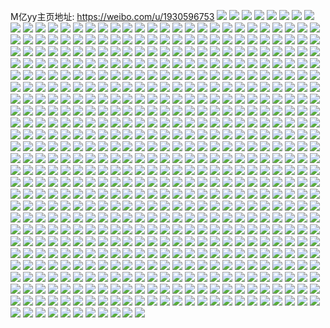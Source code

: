 M亿yy主页地址: https://weibo.com/u/1930596753 
![](https://wx4.sinaimg.cn/mw2000/73129191ly1h9hel0g7kxj22aq37kqv7.jpg) 
![](https://wx4.sinaimg.cn/mw2000/73129191ly1h9hel1m0s9j22dc35s7wj.jpg) 
![](https://wx4.sinaimg.cn/mw2000/73129191ly1h9bflq4rg3j22cb37ku0z.jpg) 
![](https://wx4.sinaimg.cn/mw2000/73129191ly1h9bfltkhtmj223s2vz1kz.jpg) 
![](https://wx4.sinaimg.cn/mw2000/73129191ly1h9bflywgb4j228p37kkjn.jpg) 
![](https://wx4.sinaimg.cn/mw2000/73129191ly1h9bfm2rp4zj22b137ku0z.jpg) 
![](https://wx4.sinaimg.cn/mw2000/73129191ly1h9bfm5syssj229l37ku0y.jpg) 
![](https://wx4.sinaimg.cn/mw2000/73129191ly1h9bfm8xam9j21wy2jye82.jpg) 
![](https://wx4.sinaimg.cn/mw2000/73129191ly1h9bfmgzuxlj22au37knpf.jpg) 
![](https://wx4.sinaimg.cn/mw2000/73129191ly1h9bfmjroeyj227r2yc4qr.jpg) 
![](https://wx4.sinaimg.cn/mw2000/73129191ly1h9bfmny53ij22c0376e83.jpg) 
![](https://wx4.sinaimg.cn/mw2000/73129191ly1h9bfmtivlvj22dc35sqv8.jpg) 
![](https://wx4.sinaimg.cn/mw2000/73129191ly1h9bfmx6279j228w2zvx6r.jpg) 
![](https://wx4.sinaimg.cn/mw2000/73129191ly1h9bfn0exudj22c0340x6q.jpg) 
![](https://wx4.sinaimg.cn/mw2000/73129191ly1h9bfj2b0wtj21s035s7wi.jpg) 
![](https://wx4.sinaimg.cn/mw2000/73129191ly1h9bfj39dr8j22dc35s4qq.jpg) 
![](https://wx4.sinaimg.cn/mw2000/73129191ly1h9bfj4d0a1j22dc35sb2a.jpg) 
![](https://wx4.sinaimg.cn/mw2000/73129191ly1h9bfj778byj22dc35sqv6.jpg) 
![](https://wx4.sinaimg.cn/mw2000/73129191ly1h9bfjvv40cj22bl33gx6q.jpg) 
![](https://wx4.sinaimg.cn/mw2000/73129191ly1h9bfjysfzsj22c03401ky.jpg) 
![](https://wx4.sinaimg.cn/mw2000/73129191ly1h9bfk3urvlj22dc35s1kz.jpg) 
![](https://wx4.sinaimg.cn/mw2000/73129191ly1h9bfkac108j22h736rkjn.jpg) 
![](https://wx4.sinaimg.cn/mw2000/73129191ly1h9bfkeofayj226o2wwhdv.jpg) 
![](https://wx4.sinaimg.cn/mw2000/73129191ly1h9bfkkvdouj22au35ex6r.jpg) 
![](https://wx4.sinaimg.cn/mw2000/73129191ly1h9bfkru4bhj22i437kkjn.jpg) 
![](https://wx4.sinaimg.cn/mw2000/73129191ly1h9bfkydf5hj229036xhdv.jpg) 
![](https://wx4.sinaimg.cn/mw2000/73129191ly1h9bfl6by0fj22cj37knpg.jpg) 
![](https://wx4.sinaimg.cn/mw2000/73129191ly1h9bfj17oy0j229o37kqv8.jpg) 
![](https://wx4.sinaimg.cn/mw2000/73129191ly1h9bfla4r5lj22ce37kkjn.jpg) 
![](https://wx4.sinaimg.cn/mw2000/73129191ly1h9bflehfm3j229r37ke83.jpg) 
![](https://wx4.sinaimg.cn/mw2000/73129191ly1h9bfli5s8wj22c0376u0z.jpg) 
![](https://wx4.sinaimg.cn/mw2000/73129191ly1h9bfllve88j22cj37ku0z.jpg) 
![](https://wx4.sinaimg.cn/mw2000/73129191ly1h8wsmqcykdj22b432te84.jpg) 
![](https://wx4.sinaimg.cn/mw2000/73129191ly1h8wsmripnej224k2u37wj.jpg) 
![](https://wx4.sinaimg.cn/mw2000/73129191ly1h8wsmtpav2j229830b7wk.jpg) 
![](https://wx4.sinaimg.cn/mw2000/73129191ly1h8wsmuxisnj224836chdu.jpg) 
![](https://wx4.sinaimg.cn/mw2000/73129191ly1h8wsmxorv3j228g2z9e83.jpg) 
![](https://wx4.sinaimg.cn/mw2000/73129191ly1h8wsmz9uraj22b032oqv6.jpg) 
![](https://wx4.sinaimg.cn/mw2000/73129191ly1h8wsn0kgd2j22dc35s1kz.jpg) 
![](https://wx4.sinaimg.cn/mw2000/73129191ly1h8wsn3kf04j22a031c1l1.jpg) 
![](https://wx4.sinaimg.cn/mw2000/73129191ly1h8wsn6cb83j22dc35sb2d.jpg) 
![](https://wx4.sinaimg.cn/mw2000/73129191ly1h81enq0646j22cj34px6q.jpg) 
![](https://wx4.sinaimg.cn/mw2000/73129191ly1h81eob1azxj235s2hjqv6.jpg) 
![](https://wx4.sinaimg.cn/mw2000/73129191ly1h7volwmumdj22dc35thdu.jpg) 
![](https://wx4.sinaimg.cn/mw2000/73129191ly1h7vokzb5mrj22ck36cqv6.jpg) 
![](https://wx4.sinaimg.cn/mw2000/73129191ly1h7vol7ftc2j22ax32ke83.jpg) 
![](https://wx4.sinaimg.cn/mw2000/73129191ly1h7volf697cj22hd2hd4qr.jpg) 
![](https://wx4.sinaimg.cn/mw2000/73129191ly1h7volmto5mj22rl2rlhdv.jpg) 
![](https://wx4.sinaimg.cn/mw2000/73129191ly1h7volsxhs1j229t3134qr.jpg) 
![](https://wx4.sinaimg.cn/mw2000/73129191ly1h7volu9kpbj227e27ekjl.jpg) 
![](https://wx4.sinaimg.cn/mw2000/73129191ly1h7vom1360sj22dc35sqv6.jpg) 
![](https://wx4.sinaimg.cn/mw2000/73129191ly1h7vom6i3f0j22a231fnpe.jpg) 
![](https://wx4.sinaimg.cn/mw2000/73129191ly1h7vome3injj22dt32zkjn.jpg) 
![](https://wx4.sinaimg.cn/mw2000/73129191ly1h7voml4duoj22802yox6q.jpg) 
![](https://wx4.sinaimg.cn/mw2000/73129191ly1h7voktix81j22802yoe83.jpg) 
![](https://wx4.sinaimg.cn/mw2000/73129191ly1h7aoeuo4gtj224836cb2b.jpg) 
![](https://wx4.sinaimg.cn/mw2000/73129191ly1h7aoexafrvj2220330dtl.jpg) 
![](https://wx4.sinaimg.cn/mw2000/73129191ly1h7aoezys1zj22dc35swvb.jpg) 
![](https://wx4.sinaimg.cn/mw2000/73129191ly1h7aof2g4sej221i32a1kz.jpg) 
![](https://wx4.sinaimg.cn/mw2000/73129191ly1h7aof81mqpj224836cwxp.jpg) 
![](https://wx4.sinaimg.cn/mw2000/73129191ly1h7aof9y4aaj21o0280b2a.jpg) 
![](https://wx4.sinaimg.cn/mw2000/73129191ly1h7aof5bhukj22c02c049s.jpg) 
![](https://wx4.sinaimg.cn/mw2000/73129191ly1h7aofcuewuj224836cb2b.jpg) 
![](https://wx4.sinaimg.cn/mw2000/73129191ly1h7aoep1oulj22dc35sne7.jpg) 
![](https://wx4.sinaimg.cn/mw2000/73129191ly1h7aofffzenj22dc35s4n8.jpg) 
![](https://wx4.sinaimg.cn/mw2000/73129191ly1h7aofh0zu3j21xt1xtqv5.jpg) 
![](https://wx4.sinaimg.cn/mw2000/73129191ly1h5qcz4e1uwj236y24l1ky.jpg) 
![](https://wx4.sinaimg.cn/mw2000/73129191ly1h5qcz5ihkuj225o38jnpe.jpg) 
![](https://wx4.sinaimg.cn/mw2000/73129191ly1h5qcz7bwdbj21xx2wve81.jpg) 
![](https://wx4.sinaimg.cn/mw2000/73129191ly1h5qcz95c3mj238k296kjm.jpg) 
![](https://wx4.sinaimg.cn/mw2000/73129191ly1h5qczeif8yj222m33xe83.jpg) 
![](https://wx4.sinaimg.cn/mw2000/73129191ly1h5qczljty8j238k2cwhdx.jpg) 
![](https://wx4.sinaimg.cn/mw2000/73129191ly1h5qczn7tf3j21xf2w5npd.jpg) 
![](https://wx4.sinaimg.cn/mw2000/73129191ly1h5qczovljhj238k2ffhdv.jpg) 
![](https://wx4.sinaimg.cn/mw2000/73129191ly1h5qczpvwovj222m33xx6p.jpg) 
![](https://wx4.sinaimg.cn/mw2000/73129191ly1h5qczr2ng6j221j32bnpd.jpg) 
![](https://wx4.sinaimg.cn/mw2000/73129191ly1h5qczsm6xuj238k2fsu0y.jpg) 
![](https://wx4.sinaimg.cn/mw2000/73129191ly1h5qcztqxmtj224j36sqv5.jpg) 
![](https://wx4.sinaimg.cn/mw2000/73129191ly1h5qczy0bwjj225p38kb2c.jpg) 
![](https://wx4.sinaimg.cn/mw2000/73129191ly1h5qd0200tjj21x32vne83.jpg) 
![](https://wx4.sinaimg.cn/mw2000/73129191gy1gzqy5aydamj21jk2b81kd.jpg) 
![](https://wx4.sinaimg.cn/mw2000/73129191gy1gzqy5c43hkj222o340npe.jpg) 
![](https://wx4.sinaimg.cn/mw2000/73129191gy1gzqy5d9nslj21xq2wm1ky.jpg) 
![](https://wx4.sinaimg.cn/mw2000/73129191gy1gzqy5eg12tj222p33znpe.jpg) 
![](https://wx4.sinaimg.cn/mw2000/73129191gy1gzqy5fvo3gj22ee1sthdt.jpg) 
![](https://wx4.sinaimg.cn/mw2000/73129191gy1gzqy5gn6s0j21jk2b8e81.jpg) 
![](https://wx4.sinaimg.cn/mw2000/73129191gy1gzqy5i826sj222p33z4qr.jpg) 
![](https://wx4.sinaimg.cn/mw2000/73129191gy1gzqy5jmpp8j220n30yb2a.jpg) 
![](https://wx4.sinaimg.cn/mw2000/73129191gy1gzqy5kfdu7j21jk2bc4qk.jpg) 
![](https://wx4.sinaimg.cn/mw2000/73129191gy1gzqy5l8hk6j22i11vje81.jpg) 
![](https://wx4.sinaimg.cn/mw2000/73129191gy1gzqy5aalurj222o340u0y.jpg) 
![](https://wx4.sinaimg.cn/mw2000/73129191gy1gzjzbluwwgj223u2t4x6q.jpg) 
![](https://wx4.sinaimg.cn/mw2000/73129191gy1gzjzbmio38j21jk2201kx.jpg) 
![](https://wx4.sinaimg.cn/mw2000/73129191gy1gzjzbn0g1qj21fb1wftxx.jpg) 
![](https://wx4.sinaimg.cn/mw2000/73129191gy1gzjzboehh5j21w42lm4qp.jpg) 
![](https://wx4.sinaimg.cn/mw2000/73129191gy1gzjzbph28pj228j2zd7wi.jpg) 
![](https://wx4.sinaimg.cn/mw2000/73129191gy1gzjzbqrup2j22c0340hdv.jpg) 
![](https://wx4.sinaimg.cn/mw2000/73129191gy1gzjzbkls1hj22802yoqv7.jpg) 
![](https://wx4.sinaimg.cn/mw2000/73129191gy1gzjzb67cfnj220e30k1kz.jpg) 
![](https://wx4.sinaimg.cn/mw2000/73129191gy1gzjzb7k9vjj21jk2bcnpd.jpg) 
![](https://wx4.sinaimg.cn/mw2000/73129191gy1gzjzb8z3uqj21j82auqv5.jpg) 
![](https://wx4.sinaimg.cn/mw2000/73129191gy1gzjzb5163xj220730ahdu.jpg) 
![](https://wx4.sinaimg.cn/mw2000/73129191gy1gzjzbaphauj21nl2hdb2a.jpg) 
![](https://wx4.sinaimg.cn/mw2000/73129191gy1gzjzbbv8epj21xf2w4npf.jpg) 
![](https://wx4.sinaimg.cn/mw2000/73129191gy1gzjzbd0euyj21eu248npd.jpg) 
![](https://wx4.sinaimg.cn/mw2000/73129191gy1gzjzbdxnyhj21jk2bce82.jpg) 
![](https://wx4.sinaimg.cn/mw2000/73129191gy1gzjzbf1er4j21jk2bce82.jpg) 
![](https://wx4.sinaimg.cn/mw2000/73129191gy1gzjza4ytfoj222o33zu0x.jpg) 
![](https://wx4.sinaimg.cn/mw2000/73129191gy1gzjza5rb1mj21yg2xqkjl.jpg) 
![](https://wx4.sinaimg.cn/mw2000/73129191gy1gzjza6i4g3j21zs2zpnpd.jpg) 
![](https://wx4.sinaimg.cn/mw2000/73129191gy1gzjza77d7vj220e30nhdt.jpg) 
![](https://wx4.sinaimg.cn/mw2000/73129191gy1gzjza7vkd2j222o340u0x.jpg) 
![](https://wx4.sinaimg.cn/mw2000/73129191gy1gzjza8np8ej221b31ykjl.jpg) 
![](https://wx4.sinaimg.cn/mw2000/73129191gy1gzjza9cqhuj220w31dkjl.jpg) 
![](https://wx4.sinaimg.cn/mw2000/73129191gy1gzjza9xl0dj21uz2sh7wh.jpg) 
![](https://wx4.sinaimg.cn/mw2000/73129191gy1gzjzaam9f9j21zs2zpkjl.jpg) 
![](https://wx4.sinaimg.cn/mw2000/73129191gy1gzjzab9ubgj21if29m7wh.jpg) 
![](https://wx4.sinaimg.cn/mw2000/73129191gy1gzjzabvf5ij21re2n21kx.jpg) 
![](https://wx4.sinaimg.cn/mw2000/73129191gy1gzjzaci5cvj220730bhdt.jpg) 
![](https://wx4.sinaimg.cn/mw2000/73129191gy1gzjz6zy7wvj21qa2yox6q.jpg) 
![](https://wx4.sinaimg.cn/mw2000/73129191gy1gzjz70nw3wj21jk2nwnpd.jpg) 
![](https://wx4.sinaimg.cn/mw2000/73129191gy1gzjz742lpwj227m3fze84.jpg) 
![](https://wx4.sinaimg.cn/mw2000/73129191gy1gzjz64u4m8j21o0280e82.jpg) 
![](https://wx4.sinaimg.cn/mw2000/73129191gy1gzjz65t7fpj22732xfu0x.jpg) 
![](https://wx4.sinaimg.cn/mw2000/73129191gy1gzjz66fvezj222g2ra7wh.jpg) 
![](https://wx4.sinaimg.cn/mw2000/73129191gy1gzjz6784tvj21jk220quu.jpg) 
![](https://wx4.sinaimg.cn/mw2000/73129191gy1gzjz681xmmj22q12q11ky.jpg) 
![](https://wx4.sinaimg.cn/mw2000/73129191gy1gzjz68tv1lj22c0340npd.jpg) 
![](https://wx4.sinaimg.cn/mw2000/73129191gy1gzjz6993mij21jk220tx1.jpg) 
![](https://wx4.sinaimg.cn/mw2000/73129191gy1gzjz63wdeij21ld24gu0x.jpg) 
![](https://wx4.sinaimg.cn/mw2000/73129191gy1gzjz69wajtj21jk2201kx.jpg) 
![](https://wx4.sinaimg.cn/mw2000/73129191ly1gwfxn505dhj21r033ze84.jpg) 
![](https://wx4.sinaimg.cn/mw2000/73129191ly1gwfxn6jvdfj21r033znpf.jpg) 
![](https://wx4.sinaimg.cn/mw2000/73129191ly1gwfxn7uvgyj21r033ze83.jpg) 
![](https://wx4.sinaimg.cn/mw2000/73129191ly1gwfxn3jdpjj219027ze81.jpg) 
![](https://wx4.sinaimg.cn/mw2000/73129191ly1gwfxn9arhbj21o02yo7wi.jpg) 
![](https://wx4.sinaimg.cn/mw2000/73129191ly1gwfxna8fmnj21o02yoqv5.jpg) 
![](https://wx4.sinaimg.cn/mw2000/73129191ly1gwfxncebegj21ky2t9npf.jpg) 
![](https://wx4.sinaimg.cn/mw2000/73129191ly1gwfxndsk6cj21r033zu0z.jpg) 
![](https://wx4.sinaimg.cn/mw2000/73129191ly1gwfxnfm4g4j21he2mw1kz.jpg) 
![](https://wx4.sinaimg.cn/mw2000/0026EApjly1guhxrndxqgj60zk1hctoa02.jpg) 
![](https://wx4.sinaimg.cn/mw2000/0026EApjly1guhxrnt684j60zk1hbdux02.jpg) 
![](https://wx4.sinaimg.cn/mw2000/0026EApjly1guhxrmshztj61o02801ky02.jpg) 
![](https://wx4.sinaimg.cn/mw2000/0026EApjly1guhxros9apj61o02814qq02.jpg) 
![](https://wx4.sinaimg.cn/mw2000/0026EApjly1guhxr34zncj61t02td7wi02.jpg) 
![](https://wx4.sinaimg.cn/mw2000/0026EApjly1guhxr46ex8j61wa2ufe8202.jpg) 
![](https://wx4.sinaimg.cn/mw2000/0026EApjly1guhxr4zw8jj62202v7e8102.jpg) 
![](https://wx4.sinaimg.cn/mw2000/0026EApjly1guhxr5oisgj61vb2syhdt02.jpg) 
![](https://wx4.sinaimg.cn/mw2000/73129191ly1gq6n6vebbjj222u2tbx6r.jpg) 
![](https://wx4.sinaimg.cn/mw2000/73129191ly1gq6n70it2bj21wy2jwu16.jpg) 
![](https://wx4.sinaimg.cn/mw2000/73129191ly1gq6n72d28lj21ru2d3e88.jpg) 
![](https://wx4.sinaimg.cn/mw2000/73129191ly1gq6n6xdaawj225x340npe.jpg) 
![](https://wx4.sinaimg.cn/mw2000/73129191ly1gq6n6tl7p2j21wn2m0e82.jpg) 
![](https://wx4.sinaimg.cn/mw2000/73129191ly1gq6n73ryfcj225o2vkqv6.jpg) 
![](https://wx4.sinaimg.cn/mw2000/73129191ly1gq6n74pu9lj21ta2f17wi.jpg) 
![](https://wx4.sinaimg.cn/mw2000/73129191ly1gq6n76h5vwj22c03401kz.jpg) 
![](https://wx4.sinaimg.cn/mw2000/73129191ly1gq6n77q3e6j22632631kx.jpg) 
![](https://wx4.sinaimg.cn/mw2000/73129191ly1gq24zk0uj2j21o02yob2a.jpg) 
![](https://wx4.sinaimg.cn/mw2000/73129191ly1gq2504kz9dj21o02yohdu.jpg) 
![](https://wx4.sinaimg.cn/mw2000/73129191ly1gq250fqfpnj21o02yohdv.jpg) 
![](https://wx4.sinaimg.cn/mw2000/73129191ly1gq24zfqyuej21o02yoqv5.jpg) 
![](https://wx4.sinaimg.cn/mw2000/73129191ly1gq250yyeupj20n3151qan.jpg) 
![](https://wx4.sinaimg.cn/mw2000/73129191ly1gq250shffjj21o02yo7wj.jpg) 
![](https://wx4.sinaimg.cn/mw2000/73129191ly1gq250y7dszj21o02yohdu.jpg) 
![](https://wx4.sinaimg.cn/mw2000/73129191ly1gq2518xbzgj21o02yohdu.jpg) 
![](https://wx4.sinaimg.cn/mw2000/73129191ly1gq250gctgxj20qd1av79x.jpg) 
![](https://wx4.sinaimg.cn/mw2000/73129191ly1gpzjp4lwukj227j2y17wj.jpg) 
![](https://wx4.sinaimg.cn/mw2000/73129191ly1gpzjp89tj3j225t2vrx6q.jpg) 
![](https://wx4.sinaimg.cn/mw2000/73129191ly1gpzjpd9tnuj225z2vz1kz.jpg) 
![](https://wx4.sinaimg.cn/mw2000/73129191ly1gpzjpfnp9rj224d2tu7wi.jpg) 
![](https://wx4.sinaimg.cn/mw2000/73129191ly1gpccrjoinzj22c0340hdu.jpg) 
![](https://wx4.sinaimg.cn/mw2000/73129191ly1gpccrmzpzwj22662w8h9e.jpg) 
![](https://wx4.sinaimg.cn/mw2000/73129191ly1gpccrqgf1qj22702xce3u.jpg) 
![](https://wx4.sinaimg.cn/mw2000/73129191ly1gpccrtf698j225a2v2qsz.jpg) 
![](https://wx4.sinaimg.cn/mw2000/73129191ly1gpccry1yh3j223s2t21kx.jpg) 
![](https://wx4.sinaimg.cn/mw2000/73129191ly1gpccs3cdatj224w2uj1kx.jpg) 
![](https://wx4.sinaimg.cn/mw2000/73129191ly1gpccsfye7pj22c0340e82.jpg) 
![](https://wx4.sinaimg.cn/mw2000/73129191ly1gpccspot5tj22c03401l0.jpg) 
![](https://wx4.sinaimg.cn/mw2000/73129191ly1gpccsyara4j22c0340x6r.jpg) 
![](https://wx4.sinaimg.cn/mw2000/73129191ly1gpcct04ev8j224r2ud7nc.jpg) 
![](https://wx4.sinaimg.cn/mw2000/73129191ly1gpcct529e4j22c0340u0z.jpg) 
![](https://wx4.sinaimg.cn/mw2000/73129191ly1gpcct7im02j225q2voqv5.jpg) 
![](https://wx4.sinaimg.cn/mw2000/73129191ly1gpcctasguhj224t2ufhdt.jpg) 
![](https://wx4.sinaimg.cn/mw2000/73129191ly1gpcctjm7hej22c03407wl.jpg) 
![](https://wx4.sinaimg.cn/mw2000/73129191ly1gpcctmxu65j226q2wyqv5.jpg) 
![](https://wx4.sinaimg.cn/mw2000/73129191ly1gpcctud0wxj22c0340npf.jpg) 
![](https://wx4.sinaimg.cn/mw2000/73129191ly1gpccu38gznj22c03401l1.jpg) 
![](https://wx4.sinaimg.cn/mw2000/73129191ly1gpccu5k79dj22c0340x6r.jpg) 
![](https://wx4.sinaimg.cn/mw2000/73129191ly1gp8uy4v6haj22c039b7wl.jpg) 
![](https://wx4.sinaimg.cn/mw2000/73129191ly1gp8uy7qb45j2287340b2d.jpg) 
![](https://wx4.sinaimg.cn/mw2000/73129191ly1gp8uyclsk4j21om2zrnpe.jpg) 
![](https://wx4.sinaimg.cn/mw2000/73129191ly1gp8uybml0vj21o0293u0x.jpg) 
![](https://wx4.sinaimg.cn/mw2000/73129191ly1gp8uyan7hbj21o0280x6p.jpg) 
![](https://wx4.sinaimg.cn/mw2000/73129191ly1gp8uy9ey0hj21o02804qq.jpg) 
![](https://wx4.sinaimg.cn/mw2000/73129191ly1gp8uynvzmqj22c03407wl.jpg) 
![](https://wx4.sinaimg.cn/mw2000/73129191ly1gp8uypjxi9j21y82o87wk.jpg) 
![](https://wx4.sinaimg.cn/mw2000/73129191ly1gp8uyr35ozj2287340npf.jpg) 
![](https://wx4.sinaimg.cn/mw2000/73129191ly1gp8uxp03tjj21o02yo7wj.jpg) 
![](https://wx4.sinaimg.cn/mw2000/73129191ly1gp8uxr20j6j21o02yo4qr.jpg) 
![](https://wx4.sinaimg.cn/mw2000/73129191ly1gp8uxto52gj21qz33zqv8.jpg) 
![](https://wx4.sinaimg.cn/mw2000/73129191ly1gp8uxvextaj21cw2ew7wj.jpg) 
![](https://wx4.sinaimg.cn/mw2000/73129191ly1gp8uxnyqm5j21g92kwe82.jpg) 
![](https://wx4.sinaimg.cn/mw2000/73129191ly1gp8uxx89wzj21r033znpf.jpg) 
![](https://wx4.sinaimg.cn/mw2000/73129191ly1gp8uxypjp2j2287340hdu.jpg) 
![](https://wx4.sinaimg.cn/mw2000/73129191ly1gp8uy08hj1j22801rk7wj.jpg) 
![](https://wx4.sinaimg.cn/mw2000/73129191ly1gp8uy1dfzbj221d2ptu0y.jpg) 
![](https://wx4.sinaimg.cn/mw2000/73129191ly1gnubwvzz19j21wp2qc1kx.jpg) 
![](https://wx4.sinaimg.cn/mw2000/73129191ly1gnubwxd3fcj22c036a7wi.jpg) 
![](https://wx4.sinaimg.cn/mw2000/73129191ly1gnubwyhv5uj22fe340qv5.jpg) 
![](https://wx4.sinaimg.cn/mw2000/73129191ly1gnubwzhsbfj220l2ot7wh.jpg) 
![](https://wx4.sinaimg.cn/mw2000/73129191ly1gnubx6c7k1j228b3404qq.jpg) 
![](https://wx4.sinaimg.cn/mw2000/73129191ly1gnubx2flr5j228b340u0x.jpg) 
![](https://wx4.sinaimg.cn/mw2000/73129191ly1gnubwuxxstj2231340x6r.jpg) 
![](https://wx4.sinaimg.cn/mw2000/73129191ly1gnubxals8dj22603407wj.jpg) 
![](https://wx4.sinaimg.cn/mw2000/73129191ly1gnubxbwm3xj225n2vib29.jpg) 
![](https://wx4.sinaimg.cn/mw2000/73129191ly1gnubxe7w9uj227h3407wi.jpg) 
![](https://wx4.sinaimg.cn/mw2000/73129191ly1gmjuwtalssj21o02yohdt.jpg) 
![](https://wx4.sinaimg.cn/mw2000/73129191ly1gmjuwrffigj21my2wt4qq.jpg) 
![](https://wx4.sinaimg.cn/mw2000/73129191ly1gmjuwvmns1j21o02yox6p.jpg) 
![](https://wx4.sinaimg.cn/mw2000/73129191ly1gmjuwx1pf5j21o02yo7wh.jpg) 
![](https://wx4.sinaimg.cn/mw2000/73129191ly1gmjuwyx2xpj21o02you0x.jpg) 
![](https://wx4.sinaimg.cn/mw2000/73129191ly1gmjux0uzh9j21my2wtx6p.jpg) 
![](https://wx4.sinaimg.cn/mw2000/73129191ly1gmjux2zpd3j21o02yo4qp.jpg) 
![](https://wx4.sinaimg.cn/mw2000/73129191ly1gmjux47ueij21o02yo4qp.jpg) 
![](https://wx4.sinaimg.cn/mw2000/73129191ly1gmbz9i6rqfj22662w9kjl.jpg) 
![](https://wx4.sinaimg.cn/mw2000/73129191ly1gmbz9kdj30j22532ushdt.jpg) 
![](https://wx4.sinaimg.cn/mw2000/73129191ly1gmbz9p1zsaj226c2wh1l0.jpg) 
![](https://wx4.sinaimg.cn/mw2000/73129191ly1gmbz9trilmj22702xcb2d.jpg) 
![](https://wx4.sinaimg.cn/mw2000/73129191ly1gmbz9w6z5qj227o2zpqv8.jpg) 
![](https://wx4.sinaimg.cn/mw2000/73129191ly1gmbz9xqagcj21d21vw7wi.jpg) 
![](https://wx4.sinaimg.cn/mw2000/73129191ly1gmbz9zqycfj2294340qv7.jpg) 
![](https://wx4.sinaimg.cn/mw2000/73129191ly1gmbza1iroej22c02c0u0x.jpg) 
![](https://wx4.sinaimg.cn/mw2000/73129191ly1gmbza5c8pqj228w340hdv.jpg) 
![](https://wx4.sinaimg.cn/mw2000/73129191ly1gjlcjgta7rj22c0340x6q.jpg) 
![](https://wx4.sinaimg.cn/mw2000/73129191ly1gjlcjidc7ej22c03404qr.jpg) 
![](https://wx4.sinaimg.cn/mw2000/73129191ly1gjlcjjqm1nj224n2u7hdu.jpg) 
![](https://wx4.sinaimg.cn/mw2000/73129191ly1gjlcjkx1ntj224u2ugnpe.jpg) 
![](https://wx4.sinaimg.cn/mw2000/73129191ly1gjlcjlyz88j224p2uanpe.jpg) 
![](https://wx4.sinaimg.cn/mw2000/73129191ly1gjlcjnay9cj22c03404qr.jpg) 
![](https://wx4.sinaimg.cn/mw2000/73129191ly1gjlcjospglj22c0340x6q.jpg) 
![](https://wx4.sinaimg.cn/mw2000/73129191ly1gjlcjqtpirj22c0340npf.jpg) 
![](https://wx4.sinaimg.cn/mw2000/73129191ly1gjlcjfnc1ej21tj2fc7wh.jpg) 
![](https://wx4.sinaimg.cn/mw2000/73129191ly1gjlcjsqvwaj22801o07wj.jpg) 
![](https://wx4.sinaimg.cn/mw2000/73129191ly1gjlcjw0hm3j22802yonpg.jpg) 
![](https://wx4.sinaimg.cn/mw2000/73129191ly1gjlcjzw1k5j21v42ck4qr.jpg) 
![](https://wx4.sinaimg.cn/mw2000/73129191ly1gjlck0q2ogj21ya1ya7wi.jpg) 
![](https://wx4.sinaimg.cn/mw2000/73129191ly1gjlck1zfx7j21y52r0x6r.jpg) 
![](https://wx4.sinaimg.cn/mw2000/73129191ly1gjlck3k80lj228j340qv7.jpg) 
![](https://wx4.sinaimg.cn/mw2000/73129191ly1gjlck4xddij22c0340e85.jpg) 
![](https://wx4.sinaimg.cn/mw2000/73129191ly1gjlck77r8sj226t340qv8.jpg) 
![](https://wx4.sinaimg.cn/mw2000/73129191ly1gjlck8g6vdj21v72ltnpe.jpg) 
![](https://wx4.sinaimg.cn/mw2000/73129191ly1gigy14xehtj21o02804qq.jpg) 
![](https://wx4.sinaimg.cn/mw2000/73129191ly1gigy17dpwqj21o027zx6p.jpg) 
![](https://wx4.sinaimg.cn/mw2000/73129191ly1gigy18ofptj21ty2h4x6p.jpg) 
![](https://wx4.sinaimg.cn/mw2000/73129191ly1gigy1bjjlsj21rt2d2kjm.jpg) 
![](https://wx4.sinaimg.cn/mw2000/73129191ly1gigy12qddcj21sd2duqv5.jpg) 
![](https://wx4.sinaimg.cn/mw2000/73129191ly1gigy1doa2hj222v2rtx6p.jpg) 
![](https://wx4.sinaimg.cn/mw2000/73129191ly1gigy1gtxipj21o02801ky.jpg) 
![](https://wx4.sinaimg.cn/mw2000/73129191ly1gigy1nwkcmj21o02804qq.jpg) 
![](https://wx4.sinaimg.cn/mw2000/73129191ly1gigy1qon7sj22312s1qv7.jpg) 
![](https://wx4.sinaimg.cn/mw2000/73129191ly1gigy1sl77mj21o02yoqv6.jpg) 
![](https://wx4.sinaimg.cn/mw2000/73129191ly1gigy1tj31zj22801o01ky.jpg) 
![](https://wx4.sinaimg.cn/mw2000/73129191ly1gigy1uo94vj21l2243b2a.jpg) 
![](https://wx4.sinaimg.cn/mw2000/73129191ly1gigy1vtz3kj21o02804qq.jpg) 
![](https://wx4.sinaimg.cn/mw2000/73129191ly1gigy1wr2huj21me25vu0x.jpg) 
![](https://wx4.sinaimg.cn/mw2000/73129191ly1gigy1xpb8tj21o02807wi.jpg) 
![](https://wx4.sinaimg.cn/mw2000/73129191ly1gigy1yswbaj21o0280qv5.jpg) 
![](https://wx4.sinaimg.cn/mw2000/73129191ly1gigy1zqmslj21o0280qv5.jpg) 
![](https://wx4.sinaimg.cn/mw2000/73129191ly1gigy210693j21o0280x6p.jpg) 
![](https://wx4.sinaimg.cn/mw2000/73129191ly1gg107row0aj21o02801ky.jpg) 
![](https://wx4.sinaimg.cn/mw2000/73129191ly1gg107sql3lj223q2sze83.jpg) 
![](https://wx4.sinaimg.cn/mw2000/73129191ly1gg107tkastj21o1280x6p.jpg) 
![](https://wx4.sinaimg.cn/mw2000/73129191ly1gg107uu9ioj21o02804qq.jpg) 
![](https://wx4.sinaimg.cn/mw2000/73129191ly1gg107wlcv8j226t2x3kjn.jpg) 
![](https://wx4.sinaimg.cn/mw2000/73129191ly1gg107xtbz5j22c03404qr.jpg) 
![](https://wx4.sinaimg.cn/mw2000/73129191ly1gg107yy7aqj229m30ux6q.jpg) 
![](https://wx4.sinaimg.cn/mw2000/73129191ly1gg10803e04j221w2qgnpe.jpg) 
![](https://wx4.sinaimg.cn/mw2000/73129191ly1gg107qxq8kj224g2tye82.jpg) 
![](https://wx4.sinaimg.cn/mw2000/73129191ly1gg1084qcyyj22c0340hdu.jpg) 
![](https://wx4.sinaimg.cn/mw2000/73129191ly1gfbxgscwu3j21o02807wi.jpg) 
![](https://wx4.sinaimg.cn/mw2000/73129191ly1gfbxgqf4snj21o02807wi.jpg) 
![](https://wx4.sinaimg.cn/mw2000/73129191ly1gfbxgu9nqfj21o02you0y.jpg) 
![](https://wx4.sinaimg.cn/mw2000/73129191ly1gfbxgwo3usj21o0280qv5.jpg) 
![](https://wx4.sinaimg.cn/mw2000/73129191ly1gfbxgxxw04j21l924bu0x.jpg) 
![](https://wx4.sinaimg.cn/mw2000/73129191ly1gfbxh0w9psj21lu254b2a.jpg) 
![](https://wx4.sinaimg.cn/mw2000/73129191ly1gf9ggllgd8j21o02801ky.jpg) 
![](https://wx4.sinaimg.cn/mw2000/73129191ly1gf9ggmghzbj21o02807wi.jpg) 
![](https://wx4.sinaimg.cn/mw2000/73129191ly1gf9ggo2earj21o02801ky.jpg) 
![](https://wx4.sinaimg.cn/mw2000/73129191ly1gf9ggox6ytj21o02804qq.jpg) 
![](https://wx4.sinaimg.cn/mw2000/73129191ly1geoun06inmj21o0280hdu.jpg) 
![](https://wx4.sinaimg.cn/mw2000/73129191ly1geoun1hf5pj21o0280x6p.jpg) 
![](https://wx4.sinaimg.cn/mw2000/73129191ly1geoun2l23hj21o0280kjm.jpg) 
![](https://wx4.sinaimg.cn/mw2000/73129191ly1gdww0p11zwj21o02yo1l0.jpg) 
![](https://wx4.sinaimg.cn/mw2000/73129191ly1gdww1p2camj21o02yo4qt.jpg) 
![](https://wx4.sinaimg.cn/mw2000/73129191ly1gdww2nrpw5j21me2vtb2c.jpg) 
![](https://wx4.sinaimg.cn/mw2000/73129191ly1gdww3xwjvtj21o02yox6r.jpg) 
![](https://wx4.sinaimg.cn/mw2000/73129191ly1gdww4kx6onj21o02yox6q.jpg) 
![](https://wx4.sinaimg.cn/mw2000/73129191ly1gdww5qun58j21o02yo4qt.jpg) 
![](https://wx4.sinaimg.cn/mw2000/73129191ly1gdww6bj5dej21o02yob2c.jpg) 
![](https://wx4.sinaimg.cn/mw2000/73129191ly1gdww71bx7xj21lq2unhdw.jpg) 
![](https://wx4.sinaimg.cn/mw2000/73129191ly1gdww76ca8vj21lq2un1l0.jpg) 
![](https://wx4.sinaimg.cn/mw2000/73129191ly1gdww7bn8ccj21o02yonpg.jpg) 
![](https://wx4.sinaimg.cn/mw2000/73129191ly1gdww7h6j5pj21o02you10.jpg) 
![](https://wx4.sinaimg.cn/mw2000/73129191ly1gdww7m6g78j21o02yoqv8.jpg) 
![](https://wx4.sinaimg.cn/mw2000/73129191ly1gcpzm3pbzvj21o1280qv6.jpg) 
![](https://wx4.sinaimg.cn/mw2000/73129191ly1gcpzm63y1nj21o02801kz.jpg) 
![](https://wx4.sinaimg.cn/mw2000/73129191ly1gcpzm71qzlj21o0280b2a.jpg) 
![](https://wx4.sinaimg.cn/mw2000/73129191ly1gcpzm7z7jjj21o0280x6p.jpg) 
![](https://wx4.sinaimg.cn/mw2000/73129191ly1gcpzm8x5aaj22c0340qv6.jpg) 
![](https://wx4.sinaimg.cn/mw2000/73129191ly1gcpzma4lq3j21o0280hdu.jpg) 
![](https://wx4.sinaimg.cn/mw2000/73129191ly1gcpzmbnqq6j21o0280npe.jpg) 
![](https://wx4.sinaimg.cn/mw2000/73129191ly1gcpzmd1yvpj22c0340hdu.jpg) 
![](https://wx4.sinaimg.cn/mw2000/73129191ly1gcpzmf8sstj22c03404qr.jpg) 
![](https://wx4.sinaimg.cn/mw2000/73129191ly1gc9rzfz15kj20yi1pdatf.jpg) 
![](https://wx4.sinaimg.cn/mw2000/73129191ly1gc9rzf8hy7j20xx0xxtmo.jpg) 
![](https://wx4.sinaimg.cn/mw2000/73129191ly1gc9rzh0mqzj20yi1pde7f.jpg) 
![](https://wx4.sinaimg.cn/mw2000/73129191ly1gc9rzhw3k0j21491ho1kt.jpg) 
![](https://wx4.sinaimg.cn/mw2000/73129191ly1gc9rziv7fpj21ho1zkhdt.jpg) 
![](https://wx4.sinaimg.cn/mw2000/73129191ly1gc9rzjar16j20u00u012q.jpg) 
![](https://wx4.sinaimg.cn/mw2000/73129191ly1gc4eupcm6lj21491zkx4s.jpg) 
![](https://wx4.sinaimg.cn/mw2000/73129191ly1gc4euq77s7j21c01s0hdt.jpg) 
![](https://wx4.sinaimg.cn/mw2000/73129191ly1gc4euoj2wpj21o0280kjn.jpg) 
![](https://wx4.sinaimg.cn/mw2000/73129191ly1gc4evnwoxlj21491zkb29.jpg) 
![](https://wx4.sinaimg.cn/mw2000/73129191ly1gc4evn3qrhj21491zkkjl.jpg) 
![](https://wx4.sinaimg.cn/mw2000/73129191ly1gc4evm8d0fj21o01o0qv5.jpg) 
![](https://wx4.sinaimg.cn/mw2000/73129191ly1gc4erx3lpoj20yi22onpn.jpg) 
![](https://wx4.sinaimg.cn/mw2000/73129191ly1gc4ermy488j22852yve82.jpg) 
![](https://wx4.sinaimg.cn/mw2000/73129191ly1gc4eryrqgoj21hm1zi7wh.jpg) 
![](https://wx4.sinaimg.cn/mw2000/73129191ly1gc4erzqb3ij21hn1zke81.jpg) 
![](https://wx4.sinaimg.cn/mw2000/73129191ly1gc4es0wt0jj21hn1zkb29.jpg) 
![](https://wx4.sinaimg.cn/mw2000/73129191ly1gc4es1t09jj21ho1zkb29.jpg) 
![](https://wx4.sinaimg.cn/mw2000/73129191ly1gc4es2orlrj21g91xo4qp.jpg) 
![](https://wx4.sinaimg.cn/mw2000/73129191ly1gc4es3vn13j22c0340npd.jpg) 
![](https://wx4.sinaimg.cn/mw2000/73129191ly1gc4es4rkfhj21hl1zg7wh.jpg) 
![](https://wx4.sinaimg.cn/mw2000/73129191ly1gc4es5ke3qj21491zk4qp.jpg) 
![](https://wx4.sinaimg.cn/mw2000/73129191ly1gc4es7q6djj21ho1zke81.jpg) 
![](https://wx4.sinaimg.cn/mw2000/73129191ly1gc4es9kpwqj21ho1zkb29.jpg) 
![](https://wx4.sinaimg.cn/mw2000/73129191ly1gc4esashasj21491zk1kx.jpg) 
![](https://wx4.sinaimg.cn/mw2000/73129191ly1gc4esc1587j21hm1ziu0x.jpg) 
![](https://wx4.sinaimg.cn/mw2000/73129191ly1ga6l9xabjfj20y619ktl7.jpg) 
![](https://wx4.sinaimg.cn/mw2000/73129191ly1ga371ogiwyj21hn1zkb2a.jpg) 
![](https://wx4.sinaimg.cn/mw2000/73129191ly1ga371ixpfqj21f51w6u0x.jpg) 
![](https://wx4.sinaimg.cn/mw2000/73129191ly1ga371tuk2sj21zk1zk4qq.jpg) 
![](https://wx4.sinaimg.cn/mw2000/73129191ly1ga371y4xv5j21hm1zix6p.jpg) 
![](https://wx4.sinaimg.cn/mw2000/73129191ly1ga37224attj216p16p4qp.jpg) 
![](https://wx4.sinaimg.cn/mw2000/73129191ly1ga3728fmzbj21hn1zkb2a.jpg) 
![](https://wx4.sinaimg.cn/mw2000/73129191ly1ga372dr9qpj21hn1zkx6p.jpg) 
![](https://wx4.sinaimg.cn/mw2000/73129191ly1ga372h6e8xj218n1nikjl.jpg) 
![](https://wx4.sinaimg.cn/mw2000/73129191ly1ga372jvk0rj21hm1zi4qq.jpg) 
![](https://wx4.sinaimg.cn/mw2000/73129191ly1g9jds7edrij22c0340kjm.jpg) 
![](https://wx4.sinaimg.cn/mw2000/73129191ly1g9jds5skn9j22c03407wj.jpg) 
![](https://wx4.sinaimg.cn/mw2000/73129191ly1g9jds8t2zkj22c0340qv6.jpg) 
![](https://wx4.sinaimg.cn/mw2000/73129191ly1g9jdsahz6yj22c0340npe.jpg) 
![](https://wx4.sinaimg.cn/mw2000/73129191ly1g9jdsbyzv1j22c0340qv6.jpg) 
![](https://wx4.sinaimg.cn/mw2000/73129191ly1g9jdsdljgqj22c0340qv6.jpg) 
![](https://wx4.sinaimg.cn/mw2000/73129191ly1g9jdsfko29j22c03401kz.jpg) 
![](https://wx4.sinaimg.cn/mw2000/73129191ly1g9jdshxw1wj22c0340u0y.jpg) 
![](https://wx4.sinaimg.cn/mw2000/73129191ly1g9jdsl44uxj22c0340x6q.jpg) 
![](https://wx4.sinaimg.cn/mw2000/73129191ly1g9beagosqzj22c03404qr.jpg) 
![](https://wx4.sinaimg.cn/mw2000/73129191ly1g9beancgkcj22c02c07wi.jpg) 
![](https://wx4.sinaimg.cn/mw2000/73129191ly1g9beaxo83wj22c0340hdv.jpg) 
![](https://wx4.sinaimg.cn/mw2000/73129191ly1g9bebhg1irj22c0340qva.jpg) 
![](https://wx4.sinaimg.cn/mw2000/73129191ly1g9be87szfrj216o1ku7wh.jpg) 
![](https://wx4.sinaimg.cn/mw2000/73129191ly1g9be8e101qj21hn1zkqv5.jpg) 
![](https://wx4.sinaimg.cn/mw2000/73129191ly1g9be8mexzij21o0280qv6.jpg) 
![](https://wx4.sinaimg.cn/mw2000/73129191ly1g9be8tig5hj21ho1zk4qq.jpg) 
![](https://wx4.sinaimg.cn/mw2000/73129191ly1g9be8yqer0j21ho1zknpd.jpg) 
![](https://wx4.sinaimg.cn/mw2000/73129191ly1g9be98s4vrj21zk1ho7wi.jpg) 
![](https://wx4.sinaimg.cn/mw2000/73129191ly1g9be9djkvjj21ho1hohdt.jpg) 
![](https://wx4.sinaimg.cn/mw2000/73129191ly1g9be9kai0zj21o01o0b2a.jpg) 
![](https://wx4.sinaimg.cn/mw2000/73129191ly1g9be82i6a6j21ho1zk7wi.jpg) 
![](https://wx4.sinaimg.cn/mw2000/73129191ly1g92ji4iifbj22c0340x6q.jpg) 
![](https://wx4.sinaimg.cn/mw2000/73129191ly1g92jiguoznj22c0340u0y.jpg) 
![](https://wx4.sinaimg.cn/mw2000/73129191ly1g8a9ngdmnpj21ez1w04qq.jpg) 
![](https://wx4.sinaimg.cn/mw2000/73129191ly1g8a9ne5z84j21ez1w0hdu.jpg) 
![](https://wx4.sinaimg.cn/mw2000/73129191ly1g8a9ngxwtij21f01w0x6p.jpg) 
![](https://wx4.sinaimg.cn/mw2000/73129191ly1g8a9nhgsslj218p1nlhdt.jpg) 
![](https://wx4.sinaimg.cn/mw2000/73129191ly1g8a9ni2qw9j21f01w0hdt.jpg) 
![](https://wx4.sinaimg.cn/mw2000/73129191ly1g8a9niky4tj21601k0e81.jpg) 
![](https://wx4.sinaimg.cn/mw2000/73129191ly1g8a9nj4scrj21291w04qp.jpg) 
![](https://wx4.sinaimg.cn/mw2000/73129191ly1g8a9nfo0rwj21ez1w0kjm.jpg) 
![](https://wx4.sinaimg.cn/mw2000/73129191ly1g8a9nknksxj21f01w0x6p.jpg) 
![](https://wx4.sinaimg.cn/mw2000/73129191ly1g83r9ydkmkj21f01w0e81.jpg) 
![](https://wx4.sinaimg.cn/mw2000/73129191ly1g83ra1fzwkj21f01w0hdt.jpg) 
![](https://wx4.sinaimg.cn/mw2000/73129191ly1g83ra3movej21co1swb29.jpg) 
![](https://wx4.sinaimg.cn/mw2000/73129191ly1g83ra76e4ij21cn1svnpd.jpg) 
![](https://wx4.sinaimg.cn/mw2000/73129191ly1g83r9vi5cnj21ez1w07wi.jpg) 
![](https://wx4.sinaimg.cn/mw2000/73129191ly1g83rabwc1qj21f01w0kjl.jpg) 
![](https://wx4.sinaimg.cn/mw2000/73129191ly1g83raejknqj216s1l2wyp.jpg) 
![](https://wx4.sinaimg.cn/mw2000/73129191ly1g83ragv1ftj21f01w0b29.jpg) 
![](https://wx4.sinaimg.cn/mw2000/73129191ly1g83rajr041j21f01w0b29.jpg) 
![](https://wx4.sinaimg.cn/mw2000/73129191ly1g753mcuughj21zk1zk1ky.jpg) 
![](https://wx4.sinaimg.cn/mw2000/73129191ly1g753mg613tj22c02c0e82.jpg) 
![](https://wx4.sinaimg.cn/mw2000/73129191ly1g753n90lp9j21zk1zknpd.jpg) 
![](https://wx4.sinaimg.cn/mw2000/73129191ly1g71qg48s27j22892z0hdu.jpg) 
![](https://wx4.sinaimg.cn/mw2000/73129191ly1g71qg4z0c1j21zk1hsb29.jpg) 
![](https://wx4.sinaimg.cn/mw2000/73129191ly1g71qg5tdzjj21hs1zknpd.jpg) 
![](https://wx4.sinaimg.cn/mw2000/73129191ly1g71qg6nx46j21hm1hmb29.jpg) 
![](https://wx4.sinaimg.cn/mw2000/73129191ly1g71qg7ipwhj21491hp4qp.jpg) 
![](https://wx4.sinaimg.cn/mw2000/73129191ly1g71qg80ucej21hm1hm1kx.jpg) 
![](https://wx4.sinaimg.cn/mw2000/73129191ly1g71qg8tudbj21zk1zk7wh.jpg) 
![](https://wx4.sinaimg.cn/mw2000/73129191ly1g71qg9mxjcj21zk1zkb29.jpg) 
![](https://wx4.sinaimg.cn/mw2000/73129191ly1g71qg34avij21zk1zkb2a.jpg) 
![](https://wx4.sinaimg.cn/mw2000/73129191ly1g6vldddwagj21hn1zkqv5.jpg) 
![](https://wx4.sinaimg.cn/mw2000/73129191ly1g6vldbxpbdj21hn1zkb2a.jpg) 
![](https://wx4.sinaimg.cn/mw2000/73129191ly1g6vldevxipj21hn1zku0x.jpg) 
![](https://wx4.sinaimg.cn/mw2000/73129191ly1g6vldgb8rfj21hm1zikjl.jpg) 
![](https://wx4.sinaimg.cn/mw2000/73129191ly1g6vldhfbw3j21hn1zknpd.jpg) 
![](https://wx4.sinaimg.cn/mw2000/73129191ly1g6vldijbmoj21zk1hnhdt.jpg) 
![](https://wx4.sinaimg.cn/mw2000/73129191ly1g6vldlzfnkj22c0340x6q.jpg) 
![](https://wx4.sinaimg.cn/mw2000/73129191ly1g6vldj7kjsj20v90nl7dr.jpg) 
![](https://wx4.sinaimg.cn/mw2000/73129191ly1g6vldnkxm0j21hn1zkx6p.jpg) 
![](https://wx4.sinaimg.cn/mw2000/73129191ly1g6vlaysm9pj21hn1zkb29.jpg) 
![](https://wx4.sinaimg.cn/mw2000/73129191ly1g6vlazvgtcj21hn1zkb29.jpg) 
![](https://wx4.sinaimg.cn/mw2000/73129191ly1g6vlaxpmbaj21hn1zkkjl.jpg) 
![](https://wx4.sinaimg.cn/mw2000/73129191ly1g6vlb0z2drj21zk1hne81.jpg) 
![](https://wx4.sinaimg.cn/mw2000/73129191ly1g6vlb2r3icj21hn1zku0x.jpg) 
![](https://wx4.sinaimg.cn/mw2000/73129191ly1g6vlb4i136j21zk1hn1ky.jpg) 
![](https://wx4.sinaimg.cn/mw2000/73129191ly1g6vlb6fxy4j229r3107wi.jpg) 
![](https://wx4.sinaimg.cn/mw2000/73129191ly1g6vlb8jnzcj229b30fhdu.jpg) 
![](https://wx4.sinaimg.cn/mw2000/73129191ly1g6vlb9sz8rj21hn1zkhdt.jpg) 
![](https://wx4.sinaimg.cn/mw2000/73129191ly1g5etr2jb98j21491hokjl.jpg) 
![](https://wx4.sinaimg.cn/mw2000/73129191ly1g5etr3agtmj21hn1zku0x.jpg) 
![](https://wx4.sinaimg.cn/mw2000/73129191ly1g5etr4zb4ej229u314e81.jpg) 
![](https://wx4.sinaimg.cn/mw2000/73129191ly1g5etr5mht8j22c03404qq.jpg) 
![](https://wx4.sinaimg.cn/mw2000/73129191ly1g5etr6j9xoj21hn1zkkjm.jpg) 
![](https://wx4.sinaimg.cn/mw2000/73129191ly1g5etr1xd3mj21491oekjl.jpg) 
![](https://wx4.sinaimg.cn/mw2000/73129191ly1g5etr7j8gpj21hn1zkb29.jpg) 
![](https://wx4.sinaimg.cn/mw2000/73129191ly1g5etr8brg6j21zk1hn7wi.jpg) 
![](https://wx4.sinaimg.cn/mw2000/73129191ly1g5etr94lbrj21hn1zkhdu.jpg) 
![](https://wx4.sinaimg.cn/mw2000/73129191ly1g4tiv7wylxj21f01f04qp.jpg) 
![](https://wx4.sinaimg.cn/mw2000/73129191ly1g4mx1mbvxzj21491oe7wh.jpg) 
![](https://wx4.sinaimg.cn/mw2000/73129191ly1g4mx1k1r8uj21hm1ziqv5.jpg) 
![](https://wx4.sinaimg.cn/mw2000/73129191ly1g4mx1gbgdpj21hm1zie81.jpg) 
![](https://wx4.sinaimg.cn/mw2000/73129191ly1g4mx1otcorj21ew24ckjl.jpg) 
![](https://wx4.sinaimg.cn/mw2000/73129191ly1g4g1oaqn4pj21ds22ohdu.jpg) 
![](https://wx4.sinaimg.cn/mw2000/73129191ly1g4g1o7tw0dj21d721s1ky.jpg) 
![](https://wx4.sinaimg.cn/mw2000/73129191ly1g4g1of9cuoj21hs1zke81.jpg) 
![](https://wx4.sinaimg.cn/mw2000/73129191ly1g4b2up393mj21491oe7wh.jpg) 
![](https://wx4.sinaimg.cn/mw2000/73129191ly1g4b2uwnvkcj21eb23gb2a.jpg) 
![](https://wx4.sinaimg.cn/mw2000/73129191ly1g40xkvj8iqj21hm1zinpd.jpg) 
![](https://wx4.sinaimg.cn/mw2000/73129191ly1g40xkxpntzj21hn1zk000.jpg) 
![](https://wx4.sinaimg.cn/mw2000/73129191ly1g40xkz7kcsj21hm1ziqv5.jpg) 
![](https://wx4.sinaimg.cn/mw2000/73129191ly1g40xl0ppyxj21hm1zikjl.jpg) 
![](https://wx4.sinaimg.cn/mw2000/73129191ly1g40xl2uvr0j21hs1zkb29.jpg) 
![](https://wx4.sinaimg.cn/mw2000/73129191ly1g40xl3istrj21hm1ziu0x.jpg) 
![](https://wx4.sinaimg.cn/mw2000/73129191ly1g40xl5009qj21hm1zie81.jpg) 
![](https://wx4.sinaimg.cn/mw2000/73129191ly1g40xl5o316j21hm1ziu0x.jpg) 
![](https://wx4.sinaimg.cn/mw2000/73129191ly1g40xkuzfx8j21hm1ziu0x.jpg) 
![](https://wx4.sinaimg.cn/mw2000/73129191ly1g3q9hu28o4j21hn1zkqv5.jpg) 
![](https://wx4.sinaimg.cn/mw2000/73129191ly1g3q9hxjlzfj21hm1zg4qp.jpg) 
![](https://wx4.sinaimg.cn/mw2000/73129191ly1g3q9i16lx7j21hm1zihdt.jpg) 
![](https://wx4.sinaimg.cn/mw2000/73129191ly1g3q9i5mcb7j21hn1zku0x.jpg) 
![](https://wx4.sinaimg.cn/mw2000/73129191ly1g3q9hpt49yj20u019010g.jpg) 
![](https://wx4.sinaimg.cn/mw2000/73129191ly1g3q9iac3cdj21hn1zkqv5.jpg) 
![](https://wx4.sinaimg.cn/mw2000/73129191ly1g3q9idrqswj21851mue81.jpg) 
![](https://wx4.sinaimg.cn/mw2000/73129191ly1g3q9ikfk47j22382sbe82.jpg) 
![](https://wx4.sinaimg.cn/mw2000/73129191ly1g3q9hoorurj21ek1vfu0x.jpg) 
![](https://wx4.sinaimg.cn/mw2000/73129191ly1g3j82iamjwj21491zkb29.jpg) 
![](https://wx4.sinaimg.cn/mw2000/73129191ly1g3j82ixy0mj21491zkhdt.jpg) 
![](https://wx4.sinaimg.cn/mw2000/73129191ly1g3j82lbiamj21481zkb29.jpg) 
![](https://wx4.sinaimg.cn/mw2000/73129191ly1g3j82jgzq7j21bm1rh7wh.jpg) 
![](https://wx4.sinaimg.cn/mw2000/73129191ly1g3j82hqa5uj21491zk4qp.jpg) 
![](https://wx4.sinaimg.cn/mw2000/73129191ly1g3j82kgb9wj20rs15pqi3.jpg) 
![](https://wx4.sinaimg.cn/mw2000/73129191ly1g3j82k5gg6j21hn1zkhdt.jpg) 
![](https://wx4.sinaimg.cn/mw2000/73129191ly1g3j82ks5i7j216y16znkh.jpg) 
![](https://wx4.sinaimg.cn/mw2000/73129191ly1g3j82lsc3xj20zn1biwxa.jpg) 
![](https://wx4.sinaimg.cn/mw2000/73129191ly1g3fnn6hjgxj21hm1zi4qp.jpg) 
![](https://wx4.sinaimg.cn/mw2000/73129191ly1g3fnmwpcqqj21hn1zk7wh.jpg) 
![](https://wx4.sinaimg.cn/mw2000/73129191ly1g3fnmzkdcpj21gm26x7wh.jpg) 
![](https://wx4.sinaimg.cn/mw2000/73129191ly1g3fnn3ty8aj21491zke81.jpg) 
![](https://wx4.sinaimg.cn/mw2000/73129191ly1g35fmvbptbj20u914c16k.jpg) 
![](https://wx4.sinaimg.cn/mw2000/73129191ly1g35fmuup7pj21hm1zie79.jpg) 
![](https://wx4.sinaimg.cn/mw2000/73129191ly1g35fmwenhpj21hm1zikjl.jpg) 
![](https://wx4.sinaimg.cn/mw2000/73129191ly1g35fmxq5i8j21hm1ziqv5.jpg) 
![](https://wx4.sinaimg.cn/mw2000/73129191ly1g35bei81m8j21491zkb29.jpg) 
![](https://wx4.sinaimg.cn/mw2000/73129191ly1g35belyry2j21491zknpd.jpg) 
![](https://wx4.sinaimg.cn/mw2000/73129191ly1g35beq41okj21ef1v8npd.jpg) 
![](https://wx4.sinaimg.cn/mw2000/73129191ly1g35bet7431j21491zk7wh.jpg) 
![](https://wx4.sinaimg.cn/mw2000/73129191ly1g35bfjvjmwj21m62vg7wi.jpg) 
![](https://wx4.sinaimg.cn/mw2000/73129191ly1g35befknnqj21491zk7wh.jpg) 
![](https://wx4.sinaimg.cn/mw2000/73129191ly1g35bfno6rnj21491zk7wh.jpg) 
![](https://wx4.sinaimg.cn/mw2000/73129191ly1g35bfrvndaj21491zk7wh.jpg) 
![](https://wx4.sinaimg.cn/mw2000/73129191ly1g35bfwnl7sj21491zk7wh.jpg) 
![](https://wx4.sinaimg.cn/mw2000/73129191ly1g2v5az6pbnj21hn1zkhdt.jpg) 
![](https://wx4.sinaimg.cn/mw2000/73129191ly1g2v5azticvj21hm1zix6p.jpg) 
![](https://wx4.sinaimg.cn/mw2000/73129191ly1g2v5ayn4wzj21d91tob29.jpg) 
![](https://wx4.sinaimg.cn/mw2000/73129191ly1g2v5b0j56uj21hn1zke81.jpg) 
![](https://wx4.sinaimg.cn/mw2000/73129191ly1g2v5b14hypj21hn1zkhdt.jpg) 
![](https://wx4.sinaimg.cn/mw2000/73129191ly1g2v5b1msxoj21hn1zkhdt.jpg) 
![](https://wx4.sinaimg.cn/mw2000/73129191ly1g2v5b27r0xj21hm22sx6p.jpg) 
![](https://wx4.sinaimg.cn/mw2000/73129191ly1g2v5b2qu21j21hn1zknpd.jpg) 
![](https://wx4.sinaimg.cn/mw2000/73129191ly1g2v5b3ataej21df1tvb29.jpg) 
![](https://wx4.sinaimg.cn/mw2000/73129191ly1g2lx3j0vy3j216o1kwe81.jpg) 
![](https://wx4.sinaimg.cn/mw2000/73129191ly1g2lx2wydtoj21hm1zi1kx.jpg) 
![](https://wx4.sinaimg.cn/mw2000/73129191ly1g2lx3r04adj20vc15sts1.jpg) 
![](https://wx4.sinaimg.cn/mw2000/73129191ly1g2lx3tevfjj21hm1zi4qp.jpg) 
![](https://wx4.sinaimg.cn/mw2000/73129191ly1g2lx4a7ae9j21hm1zib2a.jpg) 
![](https://wx4.sinaimg.cn/mw2000/73129191ly1g2lx5adtl4j21hm1zix6p.jpg) 
![](https://wx4.sinaimg.cn/mw2000/73129191ly1g2lx5v341hj21ew1vvhdt.jpg) 
![](https://wx4.sinaimg.cn/mw2000/73129191ly1g2lx62njx2j20vc15sqkq.jpg) 
![](https://wx4.sinaimg.cn/mw2000/73129191ly1g2lx6hl7d7j21hm25oe81.jpg) 
![](https://wx4.sinaimg.cn/mw2000/73129191ly1g2aqgodu7xj21hn1zk7wh.jpg) 
![](https://wx4.sinaimg.cn/mw2000/73129191ly1g2aqgucjxnj21hm1zinpd.jpg) 
![](https://wx4.sinaimg.cn/mw2000/73129191ly1g2aqgw71aij21cp0whdu0.jpg) 
![](https://wx4.sinaimg.cn/mw2000/73129191ly1g2aqh23mshj21hm1zi7wh.jpg) 
![](https://wx4.sinaimg.cn/mw2000/73129191ly1g2aqh7uuahj21hm1ziqv5.jpg) 
![](https://wx4.sinaimg.cn/mw2000/73129191ly1g2aqhc7dadj21hm1zihdt.jpg) 
![](https://wx4.sinaimg.cn/mw2000/73129191ly1g2aqhf5sqfj21hm1zi1kx.jpg) 
![](https://wx4.sinaimg.cn/mw2000/73129191ly1g2aqhhj22xj21hm1za7v3.jpg) 
![](https://wx4.sinaimg.cn/mw2000/73129191ly1g2aqhj7nmkj20vc15stnj.jpg) 
![](https://wx4.sinaimg.cn/mw2000/73129191ly1g1hpp15gqwj20vc15sx6p.jpg) 
![](https://wx4.sinaimg.cn/mw2000/73129191ly1g1hpp2qw39j216o1kw4qr.jpg) 
![](https://wx4.sinaimg.cn/mw2000/73129191ly1g1hpp40ygbj215s0vc4da.jpg) 
![](https://wx4.sinaimg.cn/mw2000/73129191ly1g1hpp5ih62j20vc15sqv5.jpg) 
![](https://wx4.sinaimg.cn/mw2000/73129191ly1g1hpp6zho7j20vc15sqv5.jpg) 
![](https://wx4.sinaimg.cn/mw2000/73129191ly1g1hpp7tzo2j215s0vcqv5.jpg) 
![](https://wx4.sinaimg.cn/mw2000/73129191ly1g1hppatemvj21hm1hm1l0.jpg) 
![](https://wx4.sinaimg.cn/mw2000/73129191ly1g1hppclvpsj20vc15sx6p.jpg) 
![](https://wx4.sinaimg.cn/mw2000/73129191ly1g1hpozeqikj21hm1zinpg.jpg) 
![](https://wx4.sinaimg.cn/mw2000/73129191ly1g1brnyaz8bj21hm1zi4qt.jpg) 
![](https://wx4.sinaimg.cn/mw2000/73129191ly1g1brodnj3lj21hm240hdx.jpg) 
![](https://wx4.sinaimg.cn/mw2000/73129191ly1g1brot1jh0j21hm1zix6s.jpg) 
![](https://wx4.sinaimg.cn/mw2000/73129191ly1g1brp1ywp1j215s0vce81.jpg) 
![](https://wx4.sinaimg.cn/mw2000/73129191ly1g1brp3g1qvj215s0vcnpd.jpg) 
![](https://wx4.sinaimg.cn/mw2000/73129191ly1g1brp52farj215s0vcqv5.jpg) 
![](https://wx4.sinaimg.cn/mw2000/73129191ly1g1brpa4kbnj21hm1ziqv8.jpg) 
![](https://wx4.sinaimg.cn/mw2000/73129191ly1g1brnm8ommj22b12b17wn.jpg) 
![](https://wx4.sinaimg.cn/mw2000/73129191ly1g1brpe0wfaj21hm1zinpg.jpg) 
![](https://wx4.sinaimg.cn/mw2000/73129191ly1g12q7ic7ssj21hm21wu11.jpg) 
![](https://wx4.sinaimg.cn/mw2000/73129191ly1g12q7k9xxpj21hm260hdx.jpg) 
![](https://wx4.sinaimg.cn/mw2000/73129191ly1g12q7p0grsj21hm22sx6t.jpg) 
![](https://wx4.sinaimg.cn/mw2000/73129191ly1g12q7l3tkkj21zk1hrkct.jpg) 
![](https://wx4.sinaimg.cn/mw2000/73129191ly1g12q7n1v8fj21hm22oqv9.jpg) 
![](https://wx4.sinaimg.cn/mw2000/73129191ly1g12q7puhebj20vc15snpd.jpg) 
![](https://wx4.sinaimg.cn/mw2000/73129191ly1g12q7qd2moj21hn1hn1jv.jpg) 
![](https://wx4.sinaimg.cn/mw2000/73129191ly1g12q7ejpslj21z41hf4qp.jpg) 
![](https://wx4.sinaimg.cn/mw2000/73129191ly1g12q7rlmjzj216o1kwu0z.jpg) 
![](https://wx4.sinaimg.cn/mw2000/73129191ly1g0r73slkp9j21hm260hdx.jpg) 
![](https://wx4.sinaimg.cn/mw2000/73129191gy1g01qce0uqjj20hu5f5b29.jpg) 
![](https://wx4.sinaimg.cn/mw2000/73129191gy1g0030hcxpuj219g1olnpf.jpg) 
![](https://wx4.sinaimg.cn/mw2000/73129191gy1g0030lo9m4j21cv1t5e84.jpg) 
![](https://wx4.sinaimg.cn/mw2000/73129191gy1g0030t3w7sj21u12g1npk.jpg) 
![](https://wx4.sinaimg.cn/mw2000/73129191gy1g0030wc5adj20vq18a7wi.jpg) 
![](https://wx4.sinaimg.cn/mw2000/73129191gy1g00310f79uj21741lhb2b.jpg) 
![](https://wx4.sinaimg.cn/mw2000/73129191gy1g00314m6w6j21cm1sux6r.jpg) 
![](https://wx4.sinaimg.cn/mw2000/73129191ly1fz0qff9o4fj21hn1zknpi.jpg) 
![](https://wx4.sinaimg.cn/mw2000/73129191ly1fz0qfkwmfkj21hn1zknpi.jpg) 
![](https://wx4.sinaimg.cn/mw2000/73129191ly1fz0qfpja0cj21hr1zkhdy.jpg) 
![](https://wx4.sinaimg.cn/mw2000/73129191ly1fzc4lsvlcmj21hm1zie86.jpg) 
![](https://wx4.sinaimg.cn/mw2000/73129191ly1fzc4lvipcej21491hp7wj.jpg) 
![](https://wx4.sinaimg.cn/mw2000/73129191ly1fzc4mid2xqj21hr1zk7wm.jpg) 
![](https://wx4.sinaimg.cn/mw2000/73129191ly1fzc4mld9anj216o1kwu0z.jpg) 
![](https://wx4.sinaimg.cn/mw2000/73129191ly1fzc4mnu1wpj216o1kwnpf.jpg) 
![](https://wx4.sinaimg.cn/mw2000/73129191ly1fzc4lmf38gj216o1kw1l0.jpg) 
![](https://wx4.sinaimg.cn/mw2000/73129191ly1fyuxa67xedj21hn1zkhdt.jpg) 
![](https://wx4.sinaimg.cn/mw2000/73129191ly1fyuxa0yf16j21hn1zkb29.jpg) 
![](https://wx4.sinaimg.cn/mw2000/73129191ly1fyuxa9z81wj21hn1zke81.jpg) 
![](https://wx4.sinaimg.cn/mw2000/73129191ly1fyuxagdb7mj21hn1zkb29.jpg) 
![](https://wx4.sinaimg.cn/mw2000/73129191ly1fyuxao40c6j21hq1znnph.jpg) 
![](https://wx4.sinaimg.cn/mw2000/73129191ly1fyuxaqqqayj216o1kwqv7.jpg) 
![](https://wx4.sinaimg.cn/mw2000/73129191ly1fyuxatlr2jj216o1kw1l0.jpg) 
![](https://wx4.sinaimg.cn/mw2000/73129191ly1fyuxaxir7mj21hr1zkhdx.jpg) 
![](https://wx4.sinaimg.cn/mw2000/73129191ly1fyuxcbzp9vj21zk1hrb2e.jpg) 
![](https://wx4.sinaimg.cn/mw2000/73129191ly1fykhyjpsy0j216o1kw1l0.jpg) 
![](https://wx4.sinaimg.cn/mw2000/73129191ly1fykhyxpe65j216o1kwx6r.jpg) 
![](https://wx4.sinaimg.cn/mw2000/73129191ly1fykhz9p063j216o1kw4qs.jpg) 
![](https://wx4.sinaimg.cn/mw2000/73129191ly1fykhzl90q9j216o1kw1l0.jpg) 
![](https://wx4.sinaimg.cn/mw2000/73129191ly1fy6f4wrbmsj21hm220x6t.jpg) 
![](https://wx4.sinaimg.cn/mw2000/73129191ly1fy6f52a96pj21zk1zkhdt.jpg) 
![](https://wx4.sinaimg.cn/mw2000/73129191ly1fy6f548lnhj21hr1zke23.jpg) 
![](https://wx4.sinaimg.cn/mw2000/73129191ly1fy5gzi9layj21zk1hnk9j.jpg) 
![](https://wx4.sinaimg.cn/mw2000/73129191ly1fy6f44225pj21zk1hrtuc.jpg) 
![](https://wx4.sinaimg.cn/mw2000/73129191ly1fy6f55h1z7j21hn1zk4b8.jpg) 
![](https://wx4.sinaimg.cn/mw2000/73129191ly1fy6f572t78j21zk1hre1d.jpg) 
![](https://wx4.sinaimg.cn/mw2000/73129191ly1fy69v0untyj21hn1zk4qp.jpg) 
![](https://wx4.sinaimg.cn/mw2000/73129191ly1fy6f58rxmzj21hm1zihav.jpg) 
![](https://wx4.sinaimg.cn/mw2000/73129191ly1fy215dnsw7j20v91vox6q.jpg) 
![](https://wx4.sinaimg.cn/mw2000/73129191ly1fxn0in61oaj20rs3344qt.jpg) 
![](https://wx4.sinaimg.cn/mw2000/73129191ly1fx8homg0omj21zk1jyu11.jpg) 
![](https://wx4.sinaimg.cn/mw2000/73129191ly1fx8ho8npunj21hn1zkqv9.jpg) 
![](https://wx4.sinaimg.cn/mw2000/73129191ly1fx8hp2ihu7j21zk1hru11.jpg) 
![](https://wx4.sinaimg.cn/mw2000/73129191ly1fx8hp72tk5j20v915ox6p.jpg) 
![](https://wx4.sinaimg.cn/mw2000/73129191ly1fx8hp881f9j20qo0zktj2.jpg) 
![](https://wx4.sinaimg.cn/mw2000/73129191ly1fx8hpj7h0aj21hr1zkhdx.jpg) 
![](https://wx4.sinaimg.cn/mw2000/73129191ly1fx8hprto4zj216o1kw1l0.jpg) 
![](https://wx4.sinaimg.cn/mw2000/73129191ly1fx8hq48ahaj21zk1hne85.jpg) 
![](https://wx4.sinaimg.cn/mw2000/73129191ly1fx8hqm3b2ej21hr1zkqvb.jpg) 
![](https://wx4.sinaimg.cn/mw2000/73129191ly1fwkkrwwyyvj218m1ninpf.jpg) 
![](https://wx4.sinaimg.cn/mw2000/73129191ly1fwkks4p5lcj21cy1t9x6s.jpg) 
![](https://wx4.sinaimg.cn/mw2000/73129191ly1fwkksd2cvzj21n01n0e85.jpg) 
![](https://wx4.sinaimg.cn/mw2000/73129191ly1fwkkt33o7ej21hf1z4e85.jpg) 
![](https://wx4.sinaimg.cn/mw2000/73129191ly1fwkkt61ebuj20v915oqv5.jpg) 
![](https://wx4.sinaimg.cn/mw2000/73129191ly1fwkktctq9zj21hg1z57wl.jpg) 
![](https://wx4.sinaimg.cn/mw2000/73129191ly1fwkkti0u2gj216o1kw4qr.jpg) 
![](https://wx4.sinaimg.cn/mw2000/73129191ly1fwkkrraa3wj21gl1y41l1.jpg) 
![](https://wx4.sinaimg.cn/mw2000/73129191ly1fwkktpm959j21hn1znb2d.jpg) 
![](https://wx4.sinaimg.cn/mw2000/73129191ly1fubgze2drej21kw16oqk3.jpg) 
![](https://wx4.sinaimg.cn/mw2000/73129191ly1ftflww1m8aj20om1hcqd0.jpg) 
![](https://wx4.sinaimg.cn/mw2000/73129191ly1fskv4u6zwfj20k00zkwhq.jpg) 
![](https://wx4.sinaimg.cn/mw2000/73129191ly1fseha882i8j20qo0zknbd.jpg) 
![](https://wx4.sinaimg.cn/mw2000/73129191ly1fqcmarjplxj21hn1zku11.jpg) 
![](https://wx4.sinaimg.cn/mw2000/73129191ly1fqcmauqanvj216o1kwe83.jpg) 
![](https://wx4.sinaimg.cn/mw2000/73129191ly1fqcmavecmkj20xc1na3yt.jpg) 
![](https://wx4.sinaimg.cn/mw2000/73129191ly1fqcmavx91ej216o1kwwpt.jpg) 
![](https://wx4.sinaimg.cn/mw2000/73129191ly1fqcmawdcz1j20xc1qkq7i.jpg) 
![](https://wx4.sinaimg.cn/mw2000/73129191ly1fqcmazid8qj216o1kwnpf.jpg) 
![](https://wx4.sinaimg.cn/mw2000/73129191ly1fqcmb40lv3j21hn1zkqv9.jpg) 
![](https://wx4.sinaimg.cn/mw2000/73129191ly1fqcmb6pxpwj216o1kwe83.jpg) 
![](https://wx4.sinaimg.cn/mw2000/73129191ly1fqcmalwwtfj20qp0zln7g.jpg) 
![](https://wx4.sinaimg.cn/mw2000/73129191ly1fp96naqsznj216o1kw19x.jpg) 
![](https://wx4.sinaimg.cn/mw2000/73129191ly1fp96nb5p19j216o1kwk53.jpg) 
![](https://wx4.sinaimg.cn/mw2000/73129191ly1fp96nbrba1j21kw16o7g0.jpg) 
![](https://wx4.sinaimg.cn/mw2000/73129191ly1fp96nc4vmaj216o1kw16q.jpg) 
![](https://wx4.sinaimg.cn/mw2000/73129191ly1fp96ncl82lj216o1kwgzq.jpg) 
![](https://wx4.sinaimg.cn/mw2000/73129191ly1fp96nd2cxwj216o1kwqhq.jpg) 
![](https://wx4.sinaimg.cn/mw2000/73129191ly1fp96nabakyj20x918cdqf.jpg) 
![](https://wx4.sinaimg.cn/mw2000/73129191ly1fp96nfa5kvj216o1kw7wi.jpg) 
![](https://wx4.sinaimg.cn/mw2000/73129191ly1fp96ngfhm5j216o1kwh3y.jpg) 
